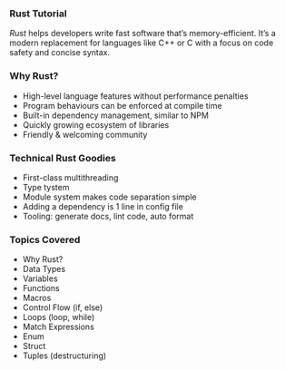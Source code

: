 ### Rust Tutorial

_Rust_ helps developers write fast software that’s memory-efficient. It’s a modern replacement for languages like C++ or C with a focus on code safety and concise syntax.

### Why Rust?

-   High-level language features without performance penalties
-   Program behaviours can be enforced at compile time
-   Built-in dependency management, similar to NPM
-   Quickly growing ecosystem of libraries
-   Friendly & welcoming community

### Technical Rust Goodies

-   First-class multithreading
-   Type tystem
-   Module system makes code separation simple
-   Adding a dependency is 1 line in config file
-   Tooling: generate docs, lint code, auto format

### Topics Covered

-   Why Rust?
-   Data Types
-   Variables
-   Functions
-   Macros
-   Control Flow (if, else)
-   Loops (loop, while)
-   Match Expressions
-   Enum
-   Struct
-   Tuples (destructuring)
